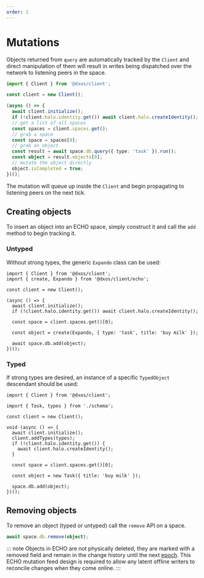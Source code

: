 ```yaml
---
order: 1
---
```


# Mutations

Objects returned from `query` are automatically tracked by the `Client` and direct manipulation of them will result in writes being dispatched over the network to listening peers in the space.

```ts file=./snippets/write-items.ts#L5-
import { Client } from '@dxos/client';

const client = new Client();

(async () => {
  await client.initialize();
  if (!client.halo.identity.get()) await client.halo.createIdentity();
  // get a list of all spaces
  const spaces = client.spaces.get();
  // grab a space
  const space = spaces[0];
  // grab an object
  const result = await space.db.query({ type: 'task' }).run();
  const object = result.objects[0];
  // mutate the object directly
  object.isCompleted = true;
})();
```

The mutation will queue up inside the `Client` and begin propagating to listening peers on the next tick.

## Creating objects

To insert an object into an ECHO space, simply construct it and call the `add` method to begin tracking it.

### Untyped

Without strong types, the generic `Expando` class can be used:

```tsx file=./snippets/create-objects.ts#L5-
import { Client } from '@dxos/client';
import { create, Expando } from '@dxos/client/echo';

const client = new Client();

(async () => {
  await client.initialize();
  if (!client.halo.identity.get()) await client.halo.createIdentity();

  const space = client.spaces.get()[0];

  const object = create(Expando, { type: 'task', title: 'buy milk' });

  await space.db.add(object);
})();
```

### Typed

If strong types are desired, an instance of a specific `TypedObject` descendant should be used:

```tsx file=./snippets/create-objects-typed.ts#L5-
import { Client } from '@dxos/client';

import { Task, types } from './schema';

const client = new Client();

void (async () => {
  await client.initialize();
  client.addTypes(types);
  if (!client.halo.identity.get()) {
    await client.halo.createIdentity();
  }

  const space = client.spaces.get()[0];

  const object = new Task({ title: 'buy milk' });

  space.db.add(object);
})();
```

## Removing objects

To remove an object (typed or untyped) call the `remove` API on a space.

```ts
await space.db.remove(object);
```

::: note
Objects in ECHO are not physically deleted, they are marked with a removed field and remain in the change history until the next [epoch](../../glossary.md#epoch). This ECHO mutation feed design is required to allow any latent offline writers to reconcile changes when they come online.
:::

